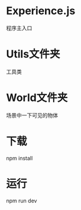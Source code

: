 # Experience.js

程序主入口

# Utils文件夹

工具类

# World文件夹

场景中一下可见的物体



# 下载

npm install

# 运行

npm  run  dev

